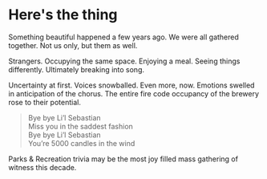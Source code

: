 <!--data 2020-09-24 #newsletter -->

# Here's the thing

Something beautiful happened a few years ago.
We were all gathered together.
Not us only, but them as well.

Strangers.
Occupying the same space.
Enjoying a meal.
Seeing things differently.
Ultimately breaking into song.

Uncertainty at first.
Voices snowballed.
Even more, now.
Emotions swelled in anticipation of the chorus.
The entire fire code occupancy of the brewery rose to their potential.

> Bye bye Li’l Sebastian\
> Miss you in the saddest fashion\
> Bye bye Li’l Sebastian\
> You’re 5000 candles in the wind

Parks & Recreation trivia may be the most joy filled mass gathering of witness this decade.